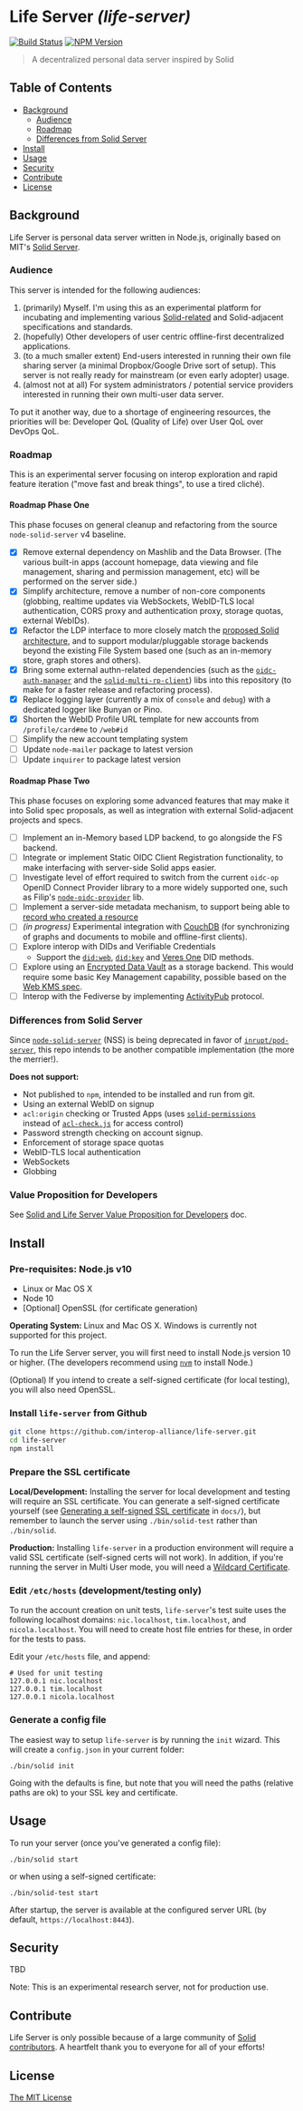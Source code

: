# Life Server _(life-server)_

[![Build Status](https://travis-ci.org/interop-alliance/life-server.svg?branch=master&style=flat-square)](https://travis-ci.org/interop-alliance/life-server)
[![NPM Version](https://img.shields.io/npm/v/life-server.svg?style=flat-square)](https://npm.im/life-server)

> A decentralized personal data server inspired by Solid

## Table of Contents

- [Background](#background)
    - [Audience](#audience)
    - [Roadmap](#roadmap)
    - [Differences from Solid Server](#differences-from-solid-server)
- [Install](#install)
- [Usage](#usage)
- [Security](#security)
- [Contribute](#contribute)
- [License](#license)

## Background

Life Server is personal data server written in Node.js, originally
based on MIT's [Solid Server](https://github.com/solid/node-solid-server).

### Audience

This server is intended for the following audiences:

1. (primarily) Myself. I'm using this as an experimental platform for incubating
    and implementing various [Solid-related](https://github.com/solid/specification)
    and Solid-adjacent specifications and standards.
1. (hopefully) Other developers of user centric offline-first decentralized 
    applications.
1. (to a much smaller extent) End-users interested in running their own file
    sharing server (a minimal Dropbox/Google Drive sort of setup). This server
    is not really ready for mainstream (or even early adopter) usage. 
1. (almost not at all) For system administrators / potential service providers
   interested in running their own multi-user data server.

To put it another way, due to a shortage of engineering resources, the
priorities will be: Developer QoL (Quality of Life) over User QoL over DevOps QoL.

### Roadmap

This is an experimental server focusing on interop exploration and rapid feature 
iteration ("move fast and break things", to use a tired cliché).

#### Roadmap Phase One

This phase focuses on general cleanup and refactoring from the source 
`node-solid-server` v4 baseline.

* [x] Remove external dependency on Mashlib and the Data Browser. (The various 
    built-in apps (account homepage, data viewing and file management, sharing 
    and permission management, etc) will be performed on the server side.)
* [x] Simplify architecture, remove a number of non-core components (globbing,
    realtime updates via WebSockets, WebID-TLS local authentication, CORS proxy
    and authentication proxy, storage quotas, external WebIDs).
* [x] Refactor the LDP interface to more closely match the [proposed Solid 
    architecture](https://github.com/solid/solid-architecture/blob/master/server/request-flow.md),
    and to support modular/pluggable storage backends
    beyond the existing File System based one (such as an in-memory store, graph 
    stores and others).
* [x] Bring some external authn-related dependencies (such as the 
    [`oidc-auth-manager`](https://github.com/solid/oidc-auth-manager) and the 
    [`solid-multi-rp-client`](https://github.com/solid/solid-multi-rp-client))
    libs into this repository (to make for a faster release and refactoring
    process).
* [x] Replace logging layer (currently a mix of `console` and `debug`) with a
    dedicated logger like Bunyan or Pino.
* [x] Shorten the WebID Profile URL template for new accounts from
    `/profile/card#me` to `/web#id`
* [ ] Simplify the new account templating system
* [ ] Update `node-mailer` package to latest version
* [ ] Update `inquirer` to package latest version

#### Roadmap Phase Two

This phase focuses on exploring some advanced features that may make it into
Solid spec proposals, as well as integration with external Solid-adjacent
projects and specs.

* [ ] Implement an in-Memory based LDP backend, to go alongside the FS backend.
* [ ] Integrate or implement Static OIDC Client Registration functionality,
    to make interfacing with server-side Solid apps easier.
* [ ] Investigate level of effort required to switch from the current `oidc-op`
    OpenID Connect Provider library to a more widely supported one, such as
    Filip's [`node-oidc-provider`](https://github.com/panva/node-oidc-provider)
    lib.
* [ ] Implement a server-side metadata mechanism, to support being able to
    [record who created a resource](https://github.com/solid/specification/issues/66)
* [ ] _(in progress)_ Experimental integration with 
    [CouchDB](http://docs.couchdb.org/en/latest/intro/)
    (for synchronizing of graphs and documents to mobile and offline-first 
    clients).
* [ ] Explore interop with DIDs and Verifiable Credentials
    * Support the [`did:web`](https://github.com/w3c-ccg/did-method-web), 
        [`did:key`](https://github.com/digitalbazaar/did-method-key-js) and 
        [Veres One](https://github.com/w3c-ccg/didm-veres-one) DID methods.
* [ ] Explore using an [Encrypted Data Vault](https://github.com/WebOfTrustInfo/rwot9-prague/blob/master/draft-documents/encrypted-data-vaults.md)
    as a storage backend. This would require some basic Key Management capability,
    possible based on the [Web KMS spec](https://github.com/msporny/webkms).
* [ ] Interop with the Fediverse by implementing [ActivityPub](https://activitypub.rocks/)
    protocol.

### Differences from Solid Server

Since [`node-solid-server`](https://github.com/solid/node-solid-server) (NSS) is 
being deprecated in favor of [`inrupt/pod-server`](https://github.com/inrupt/pod-server),
this repo intends to be another compatible implementation (the more the merrier!).

**Does not support:**

* Not published to `npm`, intended to be installed and run from git.
* Using an external WebID on signup 
* `acl:origin` checking or Trusted Apps (uses [`solid-permissions`](https://github.com/interop-alliance/solid-permissions)  
    instead of [`acl-check.js`](https://github.com/solid/acl-check) for access control)
* Password strength checking on account signup.
* Enforcement of storage space quotas
* WebID-TLS local authentication
* WebSockets
* Globbing

### Value Proposition for Developers

See [Solid and Life Server Value Proposition for Developers](docs/value-proposition.md) 
doc.

## Install

### Pre-requisites: Node.js v10

* Linux or Mac OS X
* Node 10
* [Optional] OpenSSL (for certificate generation)

**Operating System:** Linux and Mac OS X. Windows is currently not supported
for this project.

To run the Life Server server, you will first need to install
Node.js version 10 or higher. (The developers recommend using
[`nvm`](https://github.com/creationix/nvm) to install Node.)

(Optional) If you intend to create a self-signed certificate (for local testing),
you will also need OpenSSL.

### Install `life-server` from Github

```bash
git clone https://github.com/interop-alliance/life-server.git
cd life-server
npm install
```

### Prepare the SSL certificate

**Local/Development:** Installing the server for local development and testing
will require an SSL certificate. You can generate a self-signed certificate
yourself (see [Generating a self-signed SSL certificate](docs/ssl-certificates.md)
in `docs/`), but remember to launch the server using `./bin/solid-test` rather
than `./bin/solid`.

**Production:** Installing `life-server` in a production environment will
require a valid SSL certificate (self-signed certs will not work). In addition,
if you're running the server in Multi User mode, you will need a
[Wildcard Certificate](https://en.wikipedia.org/wiki/Wildcard_certificate).

### Edit `/etc/hosts` (development/testing only)

To run the account creation on unit tests, `life-server`'s test suite
uses the following localhost domains: `nic.localhost`, `tim.localhost`, and
`nicola.localhost`. You will need to create host file entries for these, in
order for the tests to pass.

Edit your `/etc/hosts` file, and append:

```
# Used for unit testing
127.0.0.1 nic.localhost
127.0.0.1 tim.localhost
127.0.0.1 nicola.localhost
```

### Generate a config file

The easiest way to setup `life-server` is by running the `init` wizard.
This will create a `config.json` in your current folder:

```
./bin/solid init
```

Going with the defaults is fine, but note that you will need the paths
(relative paths are ok) to your SSL key and certificate.

## Usage

To run your server (once you've generated a config file):

```
./bin/solid start
```

or when using a self-signed certificate:

```
./bin/solid-test start
```

After startup, the server is available at the configured server URL (by default,
`https://localhost:8443`).

## Security

TBD

Note: This is an experimental research server, not for production use.

## Contribute

Life Server is only possible because of a large community of [Solid contributors](https://github.com/solid/node-solid-server/blob/master/CONTRIBUTORS.md).
A heartfelt thank you to everyone for all of your efforts!

## License

[The MIT License](LICENSE.md)
